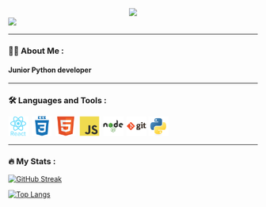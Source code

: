 <div id="header" align="center">
    <img src=https://media.giphy.com/media/3kPDmoWdBpQPNhCnUG/giphy.gif width=20/>
</div
<div align="left">
  <img src="https://komarev.com/ghpvc/?username=SugarALYX&style=flat-square&color=blue"> 
</div>

---


### :woman_technologist: About Me :
#### Junior Python developer

---

### :hammer_and_wrench: Languages and Tools :
<div>
  <img src="https://github.com/devicons/devicon/blob/master/icons/react/react-original-wordmark.svg" title="React" alt="React" width="40" height="40"/>&nbsp;
  <img src="https://github.com/devicons/devicon/blob/master/icons/css3/css3-plain-wordmark.svg"  title="CSS3" alt="CSS" width="40" height="40"/>&nbsp;
  <img src="https://github.com/devicons/devicon/blob/master/icons/html5/html5-original.svg" title="HTML5" alt="HTML" width="40" height="40"/>&nbsp;
  <img src="https://github.com/devicons/devicon/blob/master/icons/javascript/javascript-original.svg" title="JavaScript" alt="JavaScript" width="40" height="40"/>&nbsp;
  <img src="https://github.com/devicons/devicon/blob/master/icons/nodejs/nodejs-original-wordmark.svg" title="NodeJS" alt="NodeJS" width="40" height="40"/>&nbsp;
  <img src="https://github.com/devicons/devicon/blob/master/icons/git/git-original-wordmark.svg" title="Git" **alt="Git" width="40" height="40"/>
  <img src="https://github.com/devicons/devicon/blob/master/icons/python/python-original.svg" title="Git" **alt="Git" width="40" height="40"/>
  
</div>

---

### :fire: My Stats :
[![GitHub Streak](https://github-readme-streak-stats.herokuapp.com?user=SugarALYX&theme=dark&locale=ht)](https://git.io/streak-stats)

[![Top Langs](https://github-readme-stats.vercel.app/api/top-langs/?username=SugarALYX&layout=compact&theme=dark)](https://github.com/anuraghazra/github-readme-stats)
